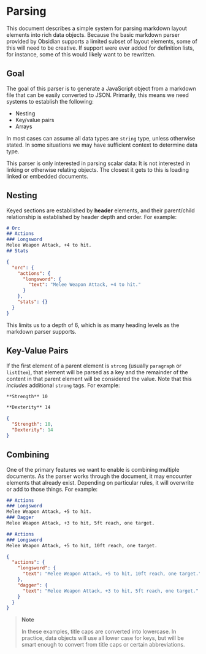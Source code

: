 # Parsing

This document describes a simple system for parsing markdown layout elements into rich data objects.
Because the basic markdown parser provided by Obsidian supports a limited subset of layout elements, some of this will need to be creative.
If support were ever added for definition lists, for instance, some of this would likely want to be rewritten.

## Goal

The goal of this parser is to generate a JavaScript object from a markdown file that can be easily converted to JSON.
Primarily, this means we need systems to establish the following:

- Nesting
- Key/value pairs
- Arrays

In most cases can assume all data types are `string` type, unless otherwise stated.
In some situations we may have sufficient context to determine data type.

This parser is only interested in parsing scalar data: It is not interested in linking or otherwise relating objects.
The closest it gets to this is loading linked or embedded documents.

## Nesting

Keyed sections are established by **header** elements, and their parent/child relationship is established by header depth and order.
For example:

```markdown
# Orc
## Actions
### Longsword
Melee Weapon Attack, +4 to hit.
## Stats
```

```json
{
  "orc": {
    "actions": {
      "longsword": {
        "text": "Melee Weapon Attack, +4 to hit."
      }
    },
    "stats": {}
  }
}
```

This limits us to a depth of 6, which is as many heading levels as the markdown parser supports.

## Key-Value Pairs

If the first element of a parent element is `strong` (usually `paragraph` or `listItem`), that element will be parsed as a key and the remainder of the content in that parent element will be considered the value.
Note that this _includes_ additional `strong` tags.
For example:

```markdown
**Strength** 10

**Dexterity** 14
```

```json
{
  "Strength": 10,
  "Dexterity": 14
}
```

## Combining

One of the primary features we want to enable is combining multiple documents.
As the parser works through the document, it may encounter elements that already exist.
Depending on particular rules, it will overwrite or add to those things.
For example:

```markdown
## Actions
### Longsword
Melee Weapon Attack, +5 to hit.
### Dagger
Melee Weapon Attack, +3 to hit, 5ft reach, one target.

## Actions
### Longsword
Melee Weapon Attack, +5 to hit, 10ft reach, one target.
```

```json
{
  "actions": {
    "longsword": {
      "text": "Melee Weapon Attack, +5 to hit, 10ft reach, one target."
    },
    "dagger": {
      "text": "Melee Weapon Attack, +3 to hit, 5ft reach, one target."
    }
  }
}
```

> **Note**
> 
> In these examples, title caps are converted into lowercase.
> In practice, data objects will use all lower case for keys, but will be smart enough to convert from title caps or certain abbreviations.
